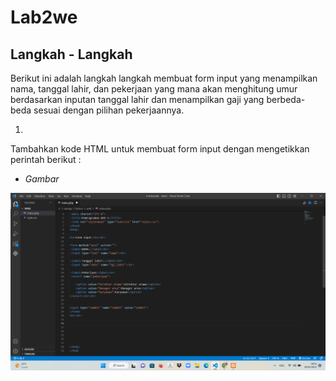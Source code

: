 # Lab2we
## Langkah - Langkah
Berikut ini adalah langkah langkah membuat form input yang menampilkan nama, tanggal lahir, dan pekerjaan yang mana akan menghitung umur berdasarkan inputan tanggal lahir dan menampilkan gaji yang berbeda-beda sesuai dengan pilihan pekerjaannya.

1.
Tambahkan kode HTML untuk membuat form input dengan mengetikkan perintah berikut :

- *Gambar*

![img 1](assets/1.png)
